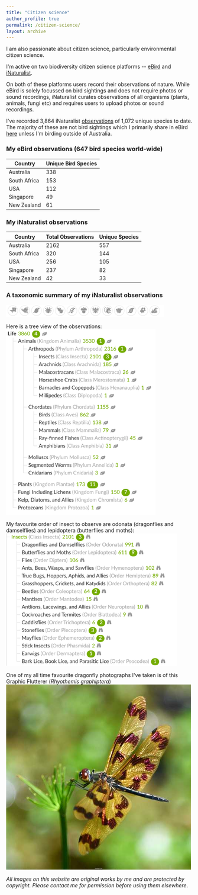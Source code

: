 ```yaml
---
title: "Citizen science"
author_profile: true
permalink: /citizen-science/
layout: archive
---
```


I am also passionate about citizen science, particularly environmental citizen science. 

I'm active on two biodiversity citizen science platforms -- [eBird](https://ebird.org/) and [iNaturalist](https://www.inaturalist.org). 

On both of these platforms users record their observations of nature. While eBird is solely focussed on bird sightings and does not require photos or sound recordings, iNaturalist curates observations of all organisms (plants, animals, fungi etc) and requires users to upload photos or sound recordings.

I've recorded 3,864 iNaturalist [observations](https://www.inaturalist.org/people/2702800) of 1,072 unique species to date. The majority of these are not bird sightings which I primarily share in eBird [here]( https://ebird.org/profile/MTQzNjM0OA) unless I'm birding outside of Australia.

### My eBird observations (647 bird species world-wide)

| Country         | Unique Bird Species     |
|-----------------|-------------------------|
| Australia       | 338                     |
| South Africa    | 153                     |
| USA             | 112                     |
| Singapore       | 49                      |          
| New Zealand     | 61                      |

### My iNaturalist observations

| Country         | Total Observations | Unique Species|
|-----------------|--------------------|---------------|
| Australia       | 2162               | 557           |
| South Africa    | 320                | 144           |
| USA             | 256                | 105           |
| Singapore       | 237                | 82            |            
| New Zealand     | 42                 | 33            |

### A taxonomic summary of my iNaturalist observations
![Life List images](/images/LifeList_iNaturalist.png)

Here is a tree view of the observations:
![Tree view of my life list](/images/TreeViewLifeList_iNaturalist.png)

My favourite order of insect to observe are odonata (dragonflies and damselflies) and lepidoptera (butterflies and moths):
![Insects](/images/Insects.png)

One of my all time favourite dragonfly photographs I've taken is of this Graphic Flutterer (*Rhyothemis graphiptera*)
![Dragonfly](/images/dragonfly.jpeg)

*All images on this website are original works by me and are protected by copyright. Please contact me for permission before using them elsewhere*.